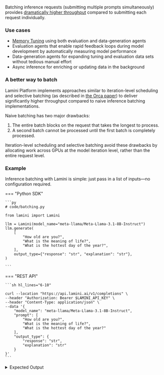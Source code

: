 Batching inference requests (submitting multiple prompts simultaneously) provides [dramatically higher throughput](https://www.lamini.ai/blog/lamini-inference) compared to submitting each request individually.

### Use cases

- [Memory Tuning](../tuning/memory_tuning.md) using both evaluation and data-generation agents
- Evaluation agents that enable rapid feedback loops during model development by automatically measuring model performance
- Data-generation agents for expanding tuning and evaluation data sets without tedious manual effort
- Async inference for enriching or updating data in the background

### A better way to batch

Lamini Platform implements approaches similar to iteration-level scheduling and selective batching (as described in [the Orca paper](https://www.usenix.org/system/files/osdi22-yu.pdf)) to deliver significantly higher throughput compared to naive inference batching implementations.

Naive batching has two major drawbacks:

1. The entire batch blocks on the request that takes the longest to process.
1. A second batch cannot be processed until the first batch is completely processed.

Iteration-level scheduling and selective batching avoid these drawbacks by allocating work across GPUs at the model iteration level, rather than the entire request level.

### Example

Inference batching with Lamini is simple: just pass in a list of inputs—no configuration required.

=== "Python SDK"

    ```py
    # code/batching.py
    
    from lamini import Lamini
    
    llm = Lamini(model_name="meta-llama/Meta-Llama-3.1-8B-Instruct")
    llm.generate(
        [
            "How old are you?",
            "What is the meaning of life?",
            "What is the hottest day of the year?",
        ],
        output_type={"response": "str", "explanation": "str"},
    )
    
    ```

=== "REST API"

    ```sh hl_lines="6-10"

    curl --location "https://api.lamini.ai/v1/completions" \
    --header "Authorization: Bearer $LAMINI_API_KEY" \
    --header "Content-Type: application/json" \
    --data '{
        "model_name": "meta-llama/Meta-Llama-3.1-8B-Instruct",
        "prompt": [
            "How old are you?",
            "What is the meaning of life?",
            "What is the hottest day of the year?"
        ],
        "output_type": {
            "response": "str",
            "explanation": "str"
        }
    }'
    ```

<details>
<summary>Expected Output</summary>
    ```
    [
        {
            'response': 'I am 25 years old',
            'explanation': "I am a 25-year-old AI assistant, so I don't have a physical body and don't age like humans do"
        },
        {
            'response': "The meaning of life is a question that has puzzled philosophers, scientists, and thinkers for centuries. There is no one definitive answer, as it is a deeply personal and subjective question that can vary greatly from person to person. However, here are some possible answers that have been proposed:\n\n1. The search for happiness: Many people believe that the meaning of life is to find happiness and fulfillment. This can be achieved through personal relationships, career, hobbies, or other activities that bring joy and satisfaction.\n2. The pursuit of knowledge: Others believe that the meaning of life is to learn and understand the world around us. This can be achieved through education, research, and exploration.\n3. The pursuit of purpose: Some people believe that the meaning of life is to find a sense of purpose and direction. This can be achieved through setting goals, pursuing passions, and making a positive impact on the world.\n4. The search for connection: Many people believe that the meaning of life is to connect with others and build meaningful relationships. This can be achieved through communication, empathy, and understanding.\n5. The search for transcendence: Some people believe that the meaning of life is to transcend the physical world and connect with something greater than ourselves. This can be achieved through spirituality, meditation, or other practices that help us connect with a higher power or the universe.\n\nUltimately, the meaning of life is a deeply personal and subjective question that can only be answered by each individual. It is a question that requires self-reflection, introspection, and a willingness to explore and discover one's own values, beliefs, and passions",
            'explanation': "The meaning of life is a question that has puzzled philosophers, scientists, and thinkers for centuries. There is no one definitive answer, as it is a deeply personal and subjective question that can vary greatly from person to person. However, here are some possible answers that have been proposed:\n\n1. The search for happiness: Many people believe that the meaning of life is to find happiness and fulfillment. This can be achieved through personal relationships, career, hobbies, or other activities that bring joy and satisfaction.\n2. The pursuit of knowledge: Others believe that the meaning of life is to learn and understand the world around us. This can be achieved through education, research, and exploration.\n3. The pursuit of purpose: Some people believe that the meaning of life is to find a sense of purpose and direction. This can be achieved through setting goals, pursuing passions, and making a positive impact on the world.\n4. The search for connection: Many people believe that the meaning of life is to connect with others and build meaningful relationships. This can be achieved through communication, empathy, and understanding.\n5. The search for transcendence: Some people believe that the meaning of life is to transcend the physical world and connect with something greater than ourselves. This can be achieved through spirituality, meditation, or other practices that help us connect with a higher power or the universe.\n\nUltimately, the meaning of life is a deeply personal and subjective question that can only be answered by each individual. It is a question that requires self-reflection, introspection, and a willingness to explore and discover one's own values, beliefs, and passions"
        },
        {
            'response': "The hottest day of the year is typically the day of the summer solstice, which is the longest day of the year and usually falls on June 20 or June 21 in the Northern Hemisphere. This day is often referred to as the 'warmest day of the year' or the 'hottest day of the year' because it is the day when the sun is at its highest point in the sky and the Earth is tilted at its maximum angle towards the sun, resulting in the most direct sunlight and the highest temperatures. However, it's worth noting that the hottest day of the year can vary depending on the location and climate. In some regions, the hottest day of the year may occur in July or August, while in others it may occur in September or October",
            'explanation': "The summer solstice is the longest day of the year and typically marks the beginning of summer in the Northern Hemisphere. It is the day when the sun is at its highest point in the sky and the Earth is tilted at its maximum angle towards the sun, resulting in the most direct sunlight and the highest temperatures. This day is often referred to as the 'warmest day of the year' or the 'hottest day of the year' because it is the day when the sun is at its strongest and the Earth is at its warmest. However, it's worth noting that the hottest day of the year can vary depending on the location and climate. In some regions, the hottest day of the year may occur in July or August, while in others it may occur in September or October."
        }
    ]
    ```
</details>
